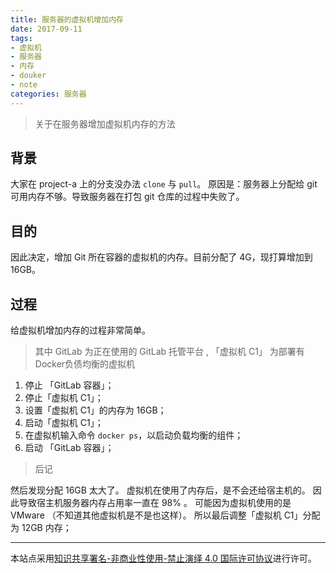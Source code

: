 ```yaml
---
title: 服务器的虚拟机增加内存
date: 2017-09-11
tags: 
- 虚拟机
- 服务器
- 内存
- douker
- note
categories: 服务器
---
```


> 关于在服务器增加虚拟机内存的方法

<!-- more -->

## 背景

大家在 project-a 上的分支没办法 `clone` 与 `pull`。
原因是：服务器上分配给 git 可用内存不够。导致服务器在打包 git 仓库的过程中失败了。

## 目的

因此决定，增加 Git 所在容器的虚拟机的内存。目前分配了 4G，现打算增加到 16GB。

## 过程

给虚拟机增加内存的过程非常简单。
> 其中 GitLab 为正在使用的 GitLab 托管平台 , 「虚拟机 C1」 为部署有Docker负债均衡的虚拟机
1. 停止 「GitLab 容器」；
1. 停止「虚拟机 C1」；
1. 设置「虚拟机 C1」的内存为 16GB；
1. 启动「虚拟机 C1」；
1. 在虚拟机输入命令 `docker ps`，以启动负载均衡的组件；
1. 启动 「GitLab 容器」；

> 后记
>
然后发现分配 16GB 太大了。
虚拟机在使用了内存后，是不会还给宿主机的。
因此导致宿主机服务器内存占用率一直在 98% 。
可能因为虚拟机使用的是 VMware （不知道其他虚拟机是不是也这样）。
所以最后调整「虚拟机 C1」分配为 12GB 内存；

---
本站点采用[知识共享署名-非商业性使用-禁止演绎 4.0 国际许可协议](https://creativecommons.org/licenses/by-nc-nd/4.0/deed.zh)进行许可。
